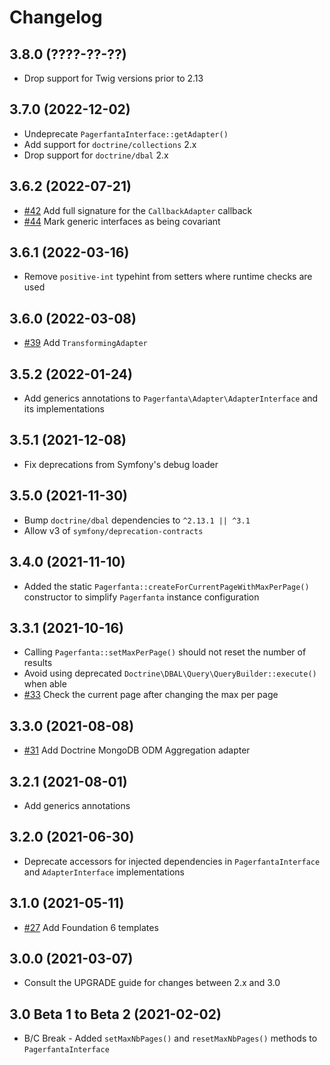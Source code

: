 # Changelog

## 3.8.0 (????-??-??)

- Drop support for Twig versions prior to 2.13

## 3.7.0 (2022-12-02)

- Undeprecate `PagerfantaInterface::getAdapter()`
- Add support for `doctrine/collections` 2.x
- Drop support for `doctrine/dbal` 2.x

## 3.6.2 (2022-07-21)

- [#42](https://github.com/BabDev/Pagerfanta/pull/42) Add full signature for the `CallbackAdapter` callback
- [#44](https://github.com/BabDev/Pagerfanta/pull/44) Mark generic interfaces as being covariant

## 3.6.1 (2022-03-16)

- Remove `positive-int` typehint from setters where runtime checks are used

## 3.6.0 (2022-03-08)

- [#39](https://github.com/BabDev/Pagerfanta/pull/39) Add `TransformingAdapter`

## 3.5.2 (2022-01-24)

- Add generics annotations to `Pagerfanta\Adapter\AdapterInterface` and its implementations

## 3.5.1 (2021-12-08)

- Fix deprecations from Symfony's debug loader

## 3.5.0 (2021-11-30)

- Bump `doctrine/dbal` dependencies to `^2.13.1 || ^3.1`
- Allow v3 of `symfony/deprecation-contracts`

## 3.4.0 (2021-11-10)

- Added the static `Pagerfanta::createForCurrentPageWithMaxPerPage()` constructor to simplify `Pagerfanta` instance configuration

## 3.3.1 (2021-10-16)

- Calling `Pagerfanta::setMaxPerPage()` should not reset the number of results
- Avoid using deprecated `Doctrine\DBAL\Query\QueryBuilder::execute()` when able
- [#33](https://github.com/BabDev/Pagerfanta/pull/33) Check the current page after changing the max per page

## 3.3.0 (2021-08-08)

- [#31](https://github.com/BabDev/Pagerfanta/pull/31) Add Doctrine MongoDB ODM Aggregation adapter

## 3.2.1 (2021-08-01)

- Add generics annotations

## 3.2.0 (2021-06-30)

- Deprecate accessors for injected dependencies in `PagerfantaInterface` and `AdapterInterface` implementations

## 3.1.0 (2021-05-11)

- [#27](https://github.com/BabDev/Pagerfanta/pull/27) Add Foundation 6 templates

## 3.0.0 (2021-03-07)

- Consult the UPGRADE guide for changes between 2.x and 3.0

## 3.0 Beta 1 to Beta 2 (2021-02-02)

- B/C Break - Added `setMaxNbPages()` and `resetMaxNbPages()` methods to `PagerfantaInterface`
